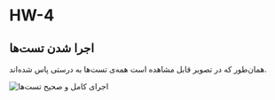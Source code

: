 # HW-4
<h2>اجرا شدن تست‌ها</h2>
<p>همان‌طور که در تصویر قابل مشاهده است همه‌ی تست‌ها به درستی پاس شده‌اند.</p>

![اجرای کامل و صحیح تست‌ها]([g](https://github.com/SE-Lab-1402-03-G11/HW-4/blob/AliRahmizad/Features/BDD3/BDD/Q3.png))

